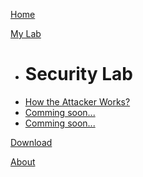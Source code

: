 [Home](index.md)

[My Lab]()

  * # Security Lab
  * [How the Attacker Works?](lab-scenario-1.md)
  * [Comming soon...](lab-scenario-2.md)
  * [Comming soon...](lab-scenario-2.md)

[Download](download.md)

[About](about.md)
